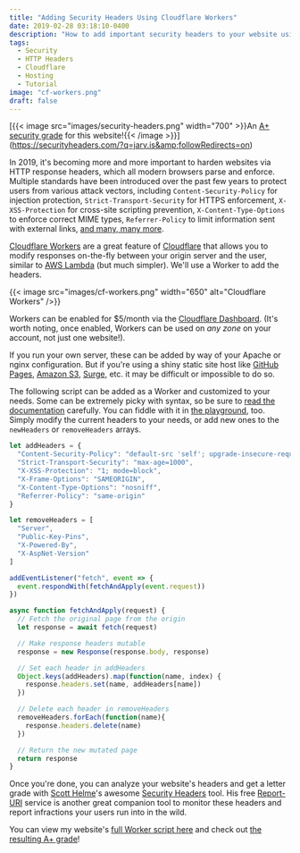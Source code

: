 ```yaml
---
title: "Adding Security Headers Using Cloudflare Workers"
date: 2019-02-28 03:18:10-0400
description: "How to add important security headers to your website using Cloudflare Workers before delivering the response to the user."
tags:
  - Security
  - HTTP Headers
  - Cloudflare
  - Hosting
  - Tutorial
image: "cf-workers.png"
draft: false
---
```



[{{< image src="images/security-headers.png" width="700" >}}An [A+ security grade](https://securityheaders.com/?q=jarv.is&amp;followRedirects=on) for this website!{{< /image >}}](https://securityheaders.com/?q=jarv.is&amp;followRedirects=on)

In 2019, it's becoming more and more important to harden websites via HTTP response headers, which all modern browsers parse and enforce. Multiple standards have been introduced over the past few years to protect users from various attack vectors, including `Content-Security-Policy` for injection protection, `Strict-Transport-Security` for HTTPS enforcement, `X-XSS-Protection` for cross-site scripting prevention, `X-Content-Type-Options` to enforce correct MIME types, `Referrer-Policy` to limit information sent with external links, [and many, many more](https://www.netsparker.com/whitepaper-http-security-headers/).

[Cloudflare Workers](https://www.cloudflare.com/products/cloudflare-workers/) are a great feature of [Cloudflare](https://www.cloudflare.com/) that allows you to modify responses on-the-fly between your origin server and the user, similar to [AWS Lambda](https://aws.amazon.com/lambda/) (but much simpler). We'll use a Worker to add the headers.

{{< image src="images/cf-workers.png" width="650" alt="Cloudflare Workers" />}}

Workers can be enabled for $5/month via the [Cloudflare Dashboard](https://dash.cloudflare.com/). (It's worth noting, once enabled, Workers can be used on *any zone* on your account, not just one website!).

If you run your own server, these can be added by way of your Apache or nginx configuration. But if you're using a shiny static site host like [GitHub Pages](https://pages.github.com/), [Amazon S3](https://aws.amazon.com/s3/), [Surge](https://surge.sh/), etc. it may be difficult or impossible to do so.

The following script can be added as a Worker and customized to your needs. Some can be extremely picky with syntax, so be sure to [read the documentation](https://www.netsparker.com/whitepaper-http-security-headers/) carefully. You can fiddle with it in [the playground](https://cloudflareworkers.com/), too. Simply modify the current headers to your needs, or add new ones to the `newHeaders` or `removeHeaders` arrays. 

```js
let addHeaders = {
  "Content-Security-Policy": "default-src 'self'; upgrade-insecure-requests",
  "Strict-Transport-Security": "max-age=1000",
  "X-XSS-Protection": "1; mode=block",
  "X-Frame-Options": "SAMEORIGIN",
  "X-Content-Type-Options": "nosniff",
  "Referrer-Policy": "same-origin"
}

let removeHeaders = [
  "Server",
  "Public-Key-Pins",
  "X-Powered-By",
  "X-AspNet-Version"
]

addEventListener("fetch", event => {
  event.respondWith(fetchAndApply(event.request))
})

async function fetchAndApply(request) {
  // Fetch the original page from the origin
  let response = await fetch(request)

  // Make response headers mutable
  response = new Response(response.body, response)

  // Set each header in addHeaders
  Object.keys(addHeaders).map(function(name, index) {
    response.headers.set(name, addHeaders[name])
  })

  // Delete each header in removeHeaders
  removeHeaders.forEach(function(name){
    response.headers.delete(name)
  })

  // Return the new mutated page
  return response
}
```


Once you're done, you can analyze your website's headers and get a letter grade with [Scott Helme](https://scotthelme.co.uk/)'s awesome [Security Headers](https://securityheaders.com/) tool. His free [Report-URI](https://report-uri.com/) service is another great companion tool to monitor these headers and report infractions your users run into in the wild.

You can view my website's [full Worker script here](https://github.com/jakejarvis/jarv.is/blob/ededcc05c4a5b2650d5a7eb6f8d00496b61221e3/worker.js) and check out [the resulting A+ grade](https://securityheaders.com/?q=https%3A%2F%2Fjarv.is%2F)!
